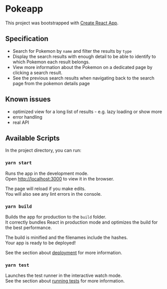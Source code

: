 # Pokeapp

This project was bootstrapped with [Create React App](https://github.com/facebook/create-react-app).

## Specification

- Search for Pokemon by `name` and filter the results by `type`
- Display the search results with enough detail to be able to identify to which Pokemon each
  result belongs.
- View more information about the Pokemon on a dedicated page by clicking a search result.
- See the previous search results when navigating back to the search page from the pokemon
  details page

## Known issues

- optimized view for a long list of results - e.g. lazy loading or show more
- error handling
- real API

## Available Scripts

In the project directory, you can run:

### `yarn start`

Runs the app in the development mode.\
Open [http://localhost:3000](http://localhost:3000) to view it in the browser.

The page will reload if you make edits.\
You will also see any lint errors in the console.

### `yarn build`

Builds the app for production to the `build` folder.\
It correctly bundles React in production mode and optimizes the build for the best performance.

The build is minified and the filenames include the hashes.\
Your app is ready to be deployed!

See the section about [deployment](https://facebook.github.io/create-react-app/docs/deployment) for more information.

### `yarn test`

Launches the test runner in the interactive watch mode.\
See the section about [running tests](https://facebook.github.io/create-react-app/docs/running-tests) for more information.
